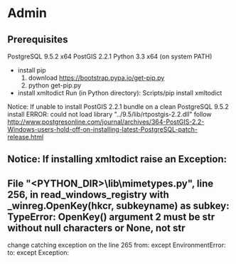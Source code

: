 # Admin

## Prerequisites
PostgreSQL 9.5.2 x64
PostGIS 2.2.1
Python 3.3 x64 (on system PATH)
 * install pip 
   1) download https://bootstrap.pypa.io/get-pip.py
   2) python get-pip.py
 * install xmltodict
   Run (in Python directory): Scripts/pip install xmltodict
 
Notice: 
If unable to install PostGIS 2.2.1 bundle on a clean PostgreSQL 9.5.2 
install ERROR: could not load library "../9.5/lib/rtpostgis-2.2.dll" follow
http://www.postgresonline.com/journal/archives/364-PostGIS-2.2-Windows-users-hold-off-on-installing-latest-PostgreSQL-patch-release.html

Notice:
If installing xmltodict raise an Exception:
---
  File "<PYTHON_DIR>\lib\mimetypes.py", line 256, in read_windows_registry
    with _winreg.OpenKey(hkcr, subkeyname) as subkey:
  TypeError: OpenKey() argument 2 must be str without null characters or None, not str
---
change catching exception on the line 265 from:
                except EnvironmentError:
to:
                except Exception:

